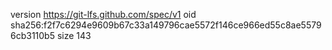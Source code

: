 version https://git-lfs.github.com/spec/v1
oid sha256:f2f7c6294e9609b67c33a149796cae5572f146ce966ed55c8ae55796cb3110b5
size 143
